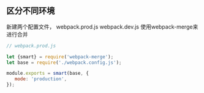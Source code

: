 ## 区分不同环境
新建两个配置文件， webpack.prod.js   webpack.dev.js
使用webpack-merge来进行合并

```javascript
// webpack.prod.js

let {smart} = require('webpack-merge');
let base = require('./webpack.config.js');

module.exports = smart(base, {
   mode: 'production',
});


```
